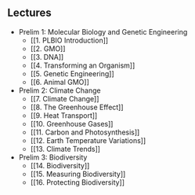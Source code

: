 ## Lectures

- Prelim 1: Molecular Biology and Genetic Engineering
	- [[1. PLBIO Introduction]]
	- [[2. GMO]]
	- [[3. DNA]]
	- [[4. Transforming an Organism]]
	- [[5. Genetic Engineering]]
	- [[6. Animal GMO]]
- Prelim 2: Climate Change
	- [[7. Climate Change]]
	- [[8. The Greenhouse Effect]]
	- [[9. Heat Transport]]
	- [[10. Greenhouse Gases]]
	- [[11. Carbon and Photosynthesis]]
	- [[12. Earth Temperature Variations]]
	- [[13. Climate Trends]]
- Prelim 3: Biodiversity
	- [[14. Biodiversity]]
	- [[15. Measuring Biodiversity]]
	- [[16. Protecting Biodiversity]]